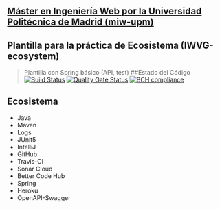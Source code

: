 ## [Máster en Ingeniería Web por la Universidad Politécnica de Madrid (miw-upm)](http://miw.etsisi.upm.es)
## Plantilla para la práctica de Ecosistema (IWVG-ecosystem)
> Plantilla con Spring básico (API, test) 
##Estado del Código
[![Build Status](https://travis-ci.org/josemisr/iwvg-ecosystem-jose-miguel-salmeron.svg?branch=develop)](https://travis-ci.org/josemisr/iwvg-ecosystem-jose-miguel-salmeron)
[![Quality Gate Status](https://sonarcloud.io/api/project_badges/measure?project=josemisr%3Aiwvg-ecosystem-jose-miguel-salmeron&metric=alert_status)](https://sonarcloud.io/dashboard?id=josemisr%3Aiwvg-ecosystem-jose-miguel-salmeron)
[![BCH compliance](https://bettercodehub.com/edge/badge/josemisr/iwvg-ecosystem-jose-miguel-salmeron?branch=develop)](https://bettercodehub.com/)
## Ecosistema
* Java
* Maven
* Logs
* JUnit5
* IntelliJ
* GitHub
* Travis-CI
* Sonar Cloud
* Better Code Hub
* Spring
* Heroku
* OpenAPI-Swagger
